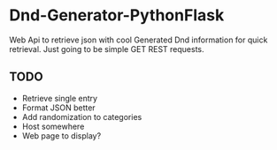 # Dnd-Generator-PythonFlask
Web Api to retrieve json with cool Generated Dnd information for quick retrieval. Just going to be simple GET REST requests.

## TODO
- Retrieve single entry
- Format JSON better
- Add randomization to categories
- Host somewhere
- Web page to display?
